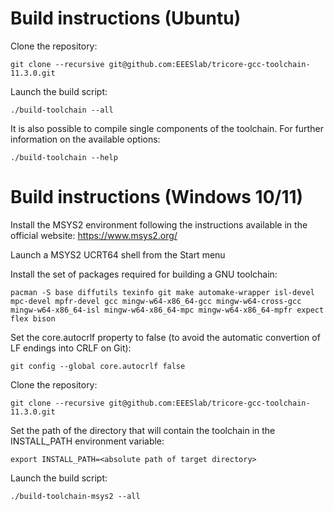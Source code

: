
# Build instructions (Ubuntu)

Clone the repository:

```
git clone --recursive git@github.com:EEESlab/tricore-gcc-toolchain-11.3.0.git
```

Launch the build script:

```
./build-toolchain --all
```

It is also possible to compile single components of the toolchain. For further information on the available options:

```
./build-toolchain --help
```

# Build instructions (Windows 10/11)

Install the MSYS2 environment following the instructions available in the official website: https://www.msys2.org/

Launch a MSYS2 UCRT64 shell from the Start menu

Install the set of packages required for building a GNU toolchain:

```
pacman -S base diffutils texinfo git make automake-wrapper isl-devel mpc-devel mpfr-devel gcc mingw-w64-x86_64-gcc mingw-w64-cross-gcc mingw-w64-x86_64-isl mingw-w64-x86_64-mpc mingw-w64-x86_64-mpfr expect flex bison
```

Set the core.autocrlf property to false (to avoid the automatic convertion of LF endings into CRLF on Git):

```
git config --global core.autocrlf false
```

Clone the repository:

```
git clone --recursive git@github.com:EEESlab/tricore-gcc-toolchain-11.3.0.git
```

Set the path of the directory that will contain the toolchain in the INSTALL_PATH environment variable:

```
export INSTALL_PATH=<absolute path of target directory>
```

Launch the build script:

```
./build-toolchain-msys2 --all
```

